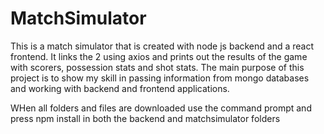 # MatchSimulator
This is a match simulator that is created with node js backend and a react frontend. It links the 2 using axios and prints out the results of the game with scorers, possession stats and shot stats. The main purpose of this project is to show my skill in passing information from mongo databases and working with backend and frontend applications.

WHen all folders and files are downloaded use the command prompt and press npm install in both the backend and matchsimulator folders
